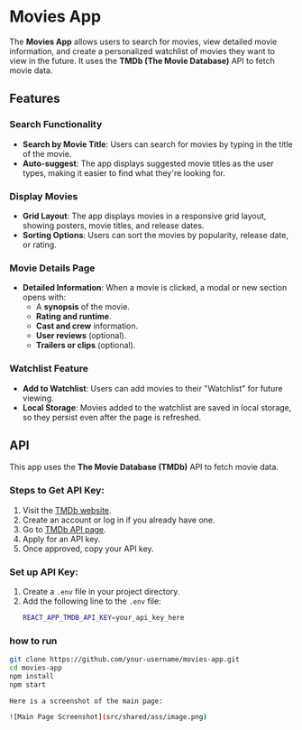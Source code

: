 # Movies App

The **Movies App** allows users to search for movies, view detailed movie information, and create a personalized watchlist of movies they want to view in the future. It uses the **TMDb (The Movie Database)** API to fetch movie data.

## Features

### Search Functionality
- **Search by Movie Title**: Users can search for movies by typing in the title of the movie.
- **Auto-suggest**: The app displays suggested movie titles as the user types, making it easier to find what they're looking for.

### Display Movies
- **Grid Layout**: The app displays movies in a responsive grid layout, showing posters, movie titles, and release dates.
- **Sorting Options**: Users can sort the movies by popularity, release date, or rating.

### Movie Details Page
- **Detailed Information**: When a movie is clicked, a modal or new section opens with:
  - A **synopsis** of the movie.
  - **Rating and runtime**.
  - **Cast and crew** information.
  - **User reviews** (optional).
  - **Trailers or clips** (optional).

### Watchlist Feature
- **Add to Watchlist**: Users can add movies to their "Watchlist" for future viewing.
- **Local Storage**: Movies added to the watchlist are saved in local storage, so they persist even after the page is refreshed.

## API

This app uses the **The Movie Database (TMDb)** API to fetch movie data.

### Steps to Get API Key:
1. Visit the [TMDb website](https://www.themoviedb.org/).
2. Create an account or log in if you already have one.
3. Go to [TMDb API page](https://www.themoviedb.org/settings/api).
4. Apply for an API key.
5. Once approved, copy your API key.

### Set up API Key:
1. Create a `.env` file in your project directory.
2. Add the following line to the `.env` file:
   ```bash
   REACT_APP_TMDB_API_KEY=your_api_key_here

### how to run
```bash
git clone https://github.com/your-username/movies-app.git
cd movies-app
npm install
npm start

Here is a screenshot of the main page:

![Main Page Screenshot](src/shared/ass/image.png)
